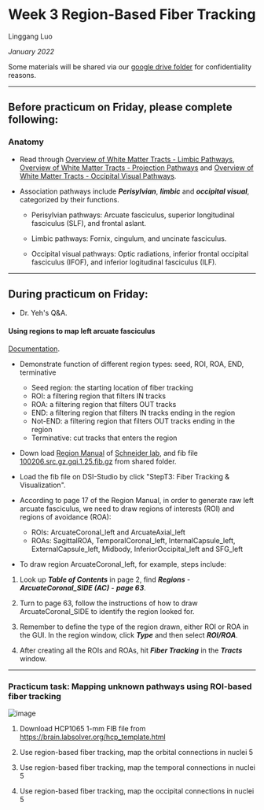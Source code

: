 # Week 3 Region-Based Fiber Tracking

Linggang Luo

*January 2022*

Some materials will be shared via our [google drive folder](https://drive.google.com/drive/folders/12XGKtBVUb7i-uW_LSkMERFRhP7S95OrQ?usp=sharing) for confidentiality reasons.


---


## Before practicum on Friday, please complete following:

### Anatomy

- Read through [Overview of White Matter Tracts - Limbic Pathways](https://drive.google.com/file/d/1YJMb8yeKxmFG5b8f7PrA9GQ--H4OnBxE/view?usp=sharing), [Overview of White Matter Tracts - Projection Pathways](https://drive.google.com/file/d/1IUyredH2rEBrBNBDDKgI0_Bm-pXlz5M3/view?usp=sharing) and [Overview of White Matter Tracts - Occipital Visual Pathways](https://drive.google.com/file/d/1IXLd6TMpu6dpzWhcwv7NwlUMTErnMTFO/view?usp=sharing).

- Association pathways include ***Perisylvian***, ***limbic*** and ***occipital visual***, categorized by their functions.
    
    - Perisylvian pathways: Arcuate fasciculus, superior longitudinal fasciculus (SLF), and frontal aslant.
    
    - Limbic pathways: Fornix, cingulum, and uncinate fasciculus.
    
    - Occipital visual pathways: Optic radiations, inferior frontal occipital fasciculus (IFOF), and inferior logitudinal fasciculus (ILF).

---


## During practicum on Friday:

- Dr. Yeh's Q&A.

#### Using regions to map left arcuate fasciculus

[Documentation](https://dsi-studio.labsolver.org/doc/gui_t3_roi_tracking.html).

- Demonstrate function of different region types: seed, ROI, ROA, END, terminative

  - Seed region: the starting location of fiber tracking
  - ROI: a filtering region that filters IN tracks
  - ROA: a filtering region that filters OUT tracks
  - END: a filtering region that filters IN tracks ending in the region
  - Not-END: a filtering region that filters OUT tracks ending in the region
  - Terminative: cut tracks that enters the region

- Down load [Region Manual](https://drive.google.com/file/d/1LZTUz2-dybD8LHrZNrnFimXHKWxAG8DK/view?usp=sharing) of [Schneider lab](https://www.lrdc.pitt.edu/schneiderlab/), and fib file [100206.src.gz.gqi.1.25.fib.gz](https://drive.google.com/file/d/1l4Qvyf1FHsLGKQs2axVYqcbBo7Hv2Kox/view?usp=sharing) from shared folder.

- Load the fib file on DSI-Studio by click "StepT3: Fiber Tracking & Visualization".

- According to page 17 of the Region Manual, in order to generate raw left arcuate fasciculus, we need to draw regions of interests (ROI) and regions of avoidance (ROA):
    - ROIs: ArcuateCoronal_left and ArcuateAxial_left
    - ROAs: SagittalROA, TemporalCoronal_left, InternalCapsule_left, ExternalCapsule_left, Midbody, InferiorOccipital_left and SFG_left

- To draw region ArcuateCoronal_left, for example, steps include:

1. Look up ***Table of Contents*** in page 2, find ***Regions*** - ***ArcuateCoronal_SIDE (AC)*** - ***page 63***.

2. Turn to page 63, follow the instructions of how to draw ArcuateCoronal_SIDE to identify the region looked for.

3. Remember to define the type of the region drawn, either ROI or ROA in the GUI. In the region window, click ***Type*** and then select ***ROI/ROA***.

4. After creating all the ROIs and ROAs, hit ***Fiber Tracking*** in the ***Tracts*** window.

---

### Practicum task: Mapping unknown pathways using ROI-based fiber tracking

![image](https://user-images.githubusercontent.com/275569/151996479-7ef66e70-68c6-4f54-812e-98b01249830d.png)


1. Download HCP1065 1-mm FIB file from https://brain.labsolver.org/hcp_template.html 

2. Use region-based fiber tracking, map the orbital connections in nuclei 5

3. Use region-based fiber tracking, map the temporal connections in nuclei 5

4. Use region-based fiber tracking, map the occipital connections in nuclei 5

